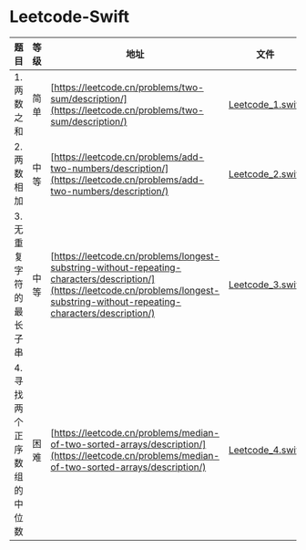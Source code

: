 # Leetcode-Swift

| 题目   | 等级   | 地址      | 文件        |
|--------|--------|-----------|-----------|
| 1. 两数之和 | 简单   | [https://leetcode.cn/problems/two-sum/description/](https://leetcode.cn/problems/two-sum/description/) | [Leetcode_1.swift](./LeetCode-swift/Leetcode_1.swift) |
| 2. 两数相加 | 中等   | [https://leetcode.cn/problems/add-two-numbers/description/](https://leetcode.cn/problems/add-two-numbers/description/) | [Leetcode_2.swift](./LeetCode-swift/Leetcode_2.swift) |
| 3. 无重复字符的最长子串 | 中等 | [https://leetcode.cn/problems/longest-substring-without-repeating-characters/description/](https://leetcode.cn/problems/longest-substring-without-repeating-characters/description/) | [Leetcode_3.swift](./LeetCode-swift/Leetcode_3.swift) |
| 4. 寻找两个正序数组的中位数 | 困难 | [https://leetcode.cn/problems/median-of-two-sorted-arrays/description/](https://leetcode.cn/problems/median-of-two-sorted-arrays/description/) | [Leetcode_4.swift](./LeetCode-swift/Leetcode_4.swift) |